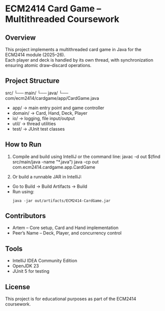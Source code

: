 # ECM2414 Card Game – Multithreaded Coursework

## Overview
This project implements a multithreaded card game in Java for the ECM2414 module (2025–26).  
Each player and deck is handled by its own thread, with synchronization ensuring atomic draw–discard operations.

## Project Structure
src/
└── main/
└── java/
└── com/ecm2414/cardgame/app/CardGame.java

- app/ → main entry point and game controller
- domain/ → Card, Hand, Deck, Player
- io/ → logging, file input/output
- util/ → thread utilities
- test/ → JUnit test classes

## How to Run
1. Compile and build using IntelliJ or the command line:
   javac -d out $(find src/main/java -name "*.java")
   java -cp out com.ecm2414.cardgame.app.CardGame

2. Or build a runnable JAR in IntelliJ:
- Go to Build → Build Artifacts → Build
- Run using:
  ```
  java -jar out/artifacts/ECM2414-CardGame.jar
  ```

## Contributors
- Artem – Core setup, Card and Hand implementation
- Peer’s Name – Deck, Player, and concurrency control

## Tools
- IntelliJ IDEA Community Edition
- OpenJDK 23
- JUnit 5 for testing

## License
This project is for educational purposes as part of the ECM2414 coursework.